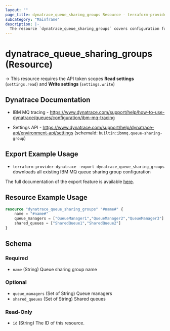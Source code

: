 ```yaml
---
layout: ""
page_title: dynatrace_queue_sharing_groups Resource - terraform-provider-dynatrace"
subcategory: "Mainframe"
description: |-
  The resource `dynatrace_queue_sharing_groups` covers configuration for IBM MQ queue sharing groups
---
```


# dynatrace_queue_sharing_groups (Resource)

-> This resource requires the API token scopes **Read settings** (`settings.read`) and **Write settings** (`settings.write`)

## Dynatrace Documentation

- IBM MQ tracing - https://www.dynatrace.com/support/help/how-to-use-dynatrace/queues/configuration/ibm-mq-tracing

- Settings API - https://www.dynatrace.com/support/help/dynatrace-api/environment-api/settings (schemaId: `builtin:ibmmq.queue-sharing-group`)

## Export Example Usage

- `terraform-provider-dynatrace -export dynatrace_queue_sharing_groups` downloads all existing IBM MQ queue sharing group configuration

The full documentation of the export feature is available [here](https://registry.terraform.io/providers/dynatrace-oss/dynatrace/latest/docs/guides/export-v2).

## Resource Example Usage

```terraform
resource "dynatrace_queue_sharing_groups" "#name#" {
    name = "#name#"
    queue_managers = ["QueueManager1","QueueManager2","QueueManager3"]
    shared_queues = ["SharedQueue1","SharedQueue2"]
}
```

<!-- schema generated by tfplugindocs -->
## Schema

### Required

- `name` (String) Queue sharing group name

### Optional

- `queue_managers` (Set of String) Queue managers
- `shared_queues` (Set of String) Shared queues

### Read-Only

- `id` (String) The ID of this resource.
 